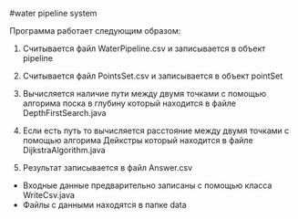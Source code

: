 #water pipeline system

Программа работает следующим образом:

1. Считывается файл WaterPipeline.csv и записывается в объект pipeline

2. Считывается файл PointsSet.csv и записывается в объект pointSet

3. Вычисляется наличие пути между двумя точками с помощью алгорима поска в глубину который находится в файле DepthFirstSearch.java

4. Если есть путь то вычисляется расстояние между двумя точками с помощью алгорима Дейкстры который находится в файле DijkstraAlgorithm.java

5. Результат записывается в файл Answer.csv

* Входные данные предварительно записаны с помощью класса WriteCsv.java
* Файлы с данными находятся в папке data
